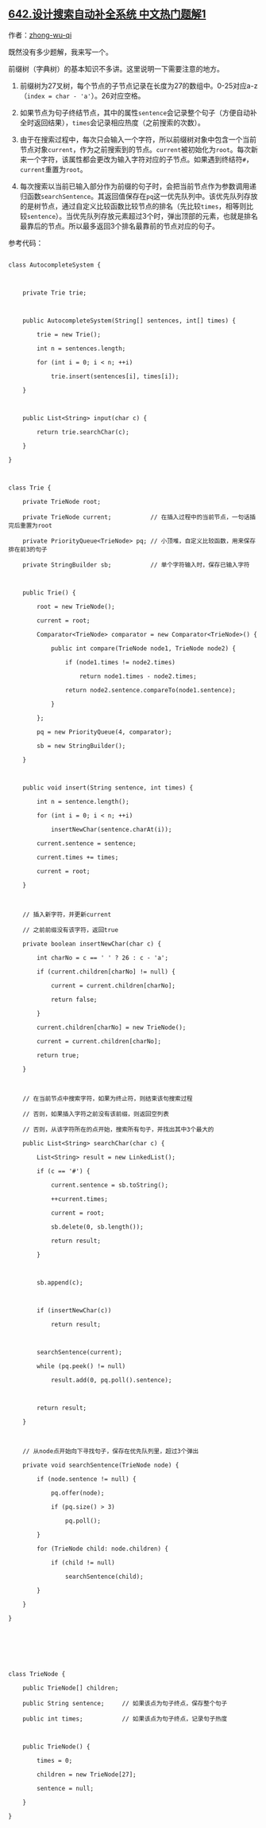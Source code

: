 ## [642.设计搜索自动补全系统 中文热门题解1](https://leetcode.cn/problems/design-search-autocomplete-system/solutions/100000/javaqian-zhui-shu-you-xian-dui-lie-by-zhong-wu-qi)

作者：[zhong-wu-qi](https://leetcode.cn/u/zhong-wu-qi)

既然没有多少题解，我来写一个。

前缀树（字典树）的基本知识不多讲。这里说明一下需要注意的地方。

1. 前缀树为27叉树，每个节点的子节点记录在长度为27的数组中。0-25对应a-z（`index = char - 'a'`）。26对应空格。
2. 如果节点为句子终结节点，其中的属性`sentence`会记录整个句子（方便自动补全时返回结果），`times`会记录相应热度（之前搜索的次数）。
3. 由于在搜索过程中，每次只会输入一个字符，所以前缀树对象中包含一个当前节点对象`current`，作为之前搜索到的节点。`current`被初始化为`root`。每次新来一个字符，该属性都会更改为输入字符对应的子节点。如果遇到终结符`#`，`current`重置为`root`。
4. 每次搜索以当前已输入部分作为前缀的句子时，会把当前节点作为参数调用递归函数`searchSentence`。其返回值保存在`pq`这一优先队列中。该优先队列存放的是树节点，通过自定义比较函数比较节点的排名（先比较`times`，相等则比较`sentence`）。当优先队列存放元素超过3个时，弹出顶部的元素，也就是排名最靠后的节点。所以最多返回3个排名最靠前的节点对应的句子。

参考代码：

```
class AutocompleteSystem {

    private Trie trie;
    
    public AutocompleteSystem(String[] sentences, int[] times) {
        trie = new Trie();
        int n = sentences.length;
        for (int i = 0; i < n; ++i)
            trie.insert(sentences[i], times[i]);
    }
    
    public List<String> input(char c) {
        return trie.searchChar(c);
    }
}

class Trie {
    private TrieNode root;
    private TrieNode current;           // 在插入过程中的当前节点，一句话插完后重置为root
    private PriorityQueue<TrieNode> pq; // 小顶堆，自定义比较函数，用来保存排在前3的句子
    private StringBuilder sb;           // 单个字符输入时，保存已输入字符
    
    public Trie() {
        root = new TrieNode();
        current = root;
        Comparator<TrieNode> comparator = new Comparator<TrieNode>() {
            public int compare(TrieNode node1, TrieNode node2) {
                if (node1.times != node2.times)
                    return node1.times - node2.times;
                return node2.sentence.compareTo(node1.sentence);
            }
        };
        pq = new PriorityQueue(4, comparator);
        sb = new StringBuilder();
    }
    
    public void insert(String sentence, int times) {
        int n = sentence.length();
        for (int i = 0; i < n; ++i)
            insertNewChar(sentence.charAt(i));
        current.sentence = sentence;
        current.times += times;
        current = root;
    }
    
    // 插入新字符，并更新current
    // 之前前缀没有该字符，返回true
    private boolean insertNewChar(char c) {
        int charNo = c == ' ' ? 26 : c - 'a';
        if (current.children[charNo] != null) {
            current = current.children[charNo];
            return false;
        }
        current.children[charNo] = new TrieNode();
        current = current.children[charNo];
        return true;
    }
    
    // 在当前节点中搜索字符，如果为终止符，则结束该句搜索过程
    // 否则，如果插入字符之前没有该前缀，则返回空列表
    // 否则，从该字符所在的点开始，搜索所有句子，并找出其中3个最大的
    public List<String> searchChar(char c) {
        List<String> result = new LinkedList();
        if (c == '#') {
            current.sentence = sb.toString();
            ++current.times;
            current = root;
            sb.delete(0, sb.length());
            return result;
        }
        
        sb.append(c);
        
        if (insertNewChar(c))
            return result;
        
        searchSentence(current);
        while (pq.peek() != null)
            result.add(0, pq.poll().sentence);
        
        return result;
    }
    
    // 从node点开始向下寻找句子，保存在优先队列里，超过3个弹出
    private void searchSentence(TrieNode node) {
        if (node.sentence != null) {
            pq.offer(node);
            if (pq.size() > 3)
                pq.poll();
        }
        for (TrieNode child: node.children) {
            if (child != null)
                searchSentence(child);
        }
    }
}



class TrieNode {
    public TrieNode[] children;
    public String sentence;     // 如果该点为句子终点，保存整个句子
    public int times;           // 如果该点为句子终点，记录句子热度
    
    public TrieNode() {
        times = 0;
        children = new TrieNode[27];
        sentence = null;
    }
}
```
